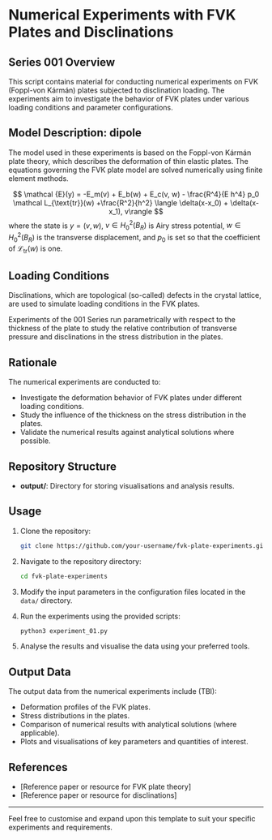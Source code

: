# Numerical Experiments with FVK Plates and Disclinations

## Series 001 Overview

This script contains material for conducting numerical experiments on FVK (Foppl-von Kármán) plates subjected to disclination loading. The experiments aim to investigate the behavior of FVK plates under various loading conditions and parameter configurations.

## Model Description: dipole

The model used in these experiments is based on the Foppl-von Kármán plate theory, which describes the deformation of thin elastic plates. The equations governing the FVK plate model are solved numerically using finite element methods.

$$
\mathcal {E}(y) = -E_m(v) + E_b(w) + E_c(v, w) - \frac{R^4}{E h^4} p_0 \mathcal L_{\text{tr}}(w) +\frac{R^2}{h^2} \langle \delta(x-x_0) + \delta(x-x_1), v\rangle
$$
where the state is $y=(v, w)$, $v\in H^2_0(B_R)$ is Airy stress potential, $w\in H^2_0(B_R)$ is the transverse displacement, and $p_0$ is set so that the coefficient of $\mathcal L_{\text{tr}}(w)$ is one.

## Loading Conditions

Disclinations, which are topological (so-called) defects in the crystal lattice, are used to simulate loading conditions in the FVK plates. 
<!-- The positions and strengths of the disclinations are varied to study their effects on the deformation and stress distribution in the plates. -->
Experiments of the 001 Series run parametrically with respect to the thickness of the plate to study the relative contribution of transverse pressure and disclinations in the stress distribution in the plates.

## Rationale

The numerical experiments are conducted to:

- Investigate the deformation behavior of FVK plates under different loading conditions.
- Study the influence of the thickness on the stress distribution in the plates.
- Validate the numerical results against analytical solutions where possible.

## Repository Structure

- **output/**: Directory for storing visualisations and analysis results.

## Usage

1. Clone the repository:

    ```bash
    git clone https://github.com/your-username/fvk-plate-experiments.git
    ```

2. Navigate to the repository directory:

    ```bash
    cd fvk-plate-experiments
    ```

3. Modify the input parameters in the configuration files located in the `data/` directory.

4. Run the experiments using the provided scripts:

    ```bash
    python3 experiment_01.py
    ```

5. Analyse the results and visualise the data using your preferred tools.

## Output Data

The output data from the numerical experiments include (TBI):

- Deformation profiles of the FVK plates.
- Stress distributions in the plates.
- Comparison of numerical results with analytical solutions (where applicable).
- Plots and visualisations of key parameters and quantities of interest.

## References

- [Reference paper or resource for FVK plate theory]
- [Reference paper or resource for disclinations]

---

Feel free to customise and expand upon this template to suit your specific experiments and requirements.